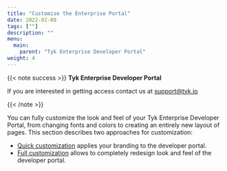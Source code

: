 ```yaml
---
title: "Customise the Enterprise Portal"
date: 2022-02-08
tags: [""]
description: ""
menu:
  main:
    parent: "Tyk Enterprise Developer Portal"
weight: 4
---
```


{{< note success >}}
**Tyk Enterprise Developer Portal**

If you are interested in getting access contact us at [support@tyk.io](<mailto:support@tyk.io?subject=Tyk Enterprise Portal Beta>)

{{< /note >}}


You can fully customize the look and feel of your Tyk Enterprise Developer Portal, from changing fonts and colors to creating an entirely new layout of pages. This section describes two approaches for customization:
*   [Quick customization](/docs/tyk-stack/tyk-developer-portal/enterprise-developer-portal/customise-enterprise-portal/quick-customisation/) applies your branding to the developer portal.
*   [Full customization](/tyk-stack/tyk-developer-portal/enterprise-developer-portal/customise-enterprise-portal/full-customisation/) allows to completely redesign look and feel of the developer portal.